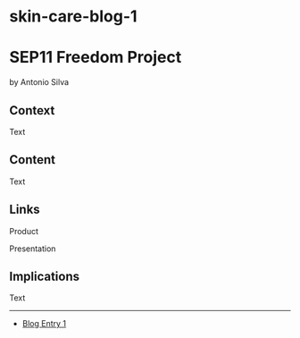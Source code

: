 # skin-care-blog-1
# SEP11 Freedom Project
by Antonio Silva

## Context
Text

## Content
Text

## Links

Product

Presentation

## Implications
Text

---

* [Blog Entry 1](entries/entry01.md)
